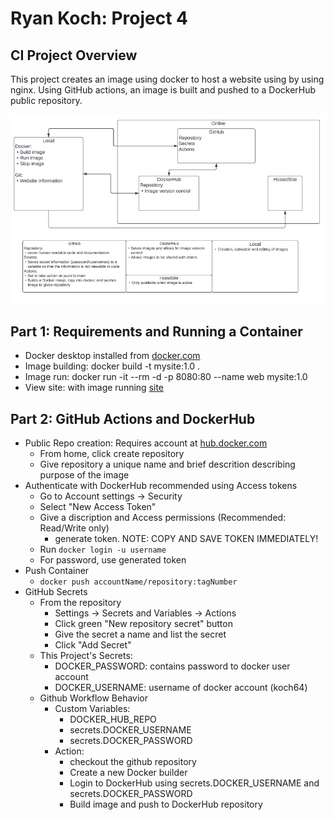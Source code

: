 # Ryan Koch: Project 4

## CI Project Overview

This project creates an image using docker to host a website using by using nginx. Using GitHub actions, an image is built and pushed to a DockerHub public repository.

![Flowchart](./images/Project4.png)

## Part 1: Requirements and Running a Container
- Docker desktop installed from [docker.com](https://www.docker.com/)
- Image building: docker build -t mysite:1.0 .
- Image run: docker run -it --rm -d -p 8080:80 --name web mysite:1.0        
- View site: with image running [site](http://localhost:8080/)

## Part 2: GitHub Actions and DockerHub
- Public Repo creation: Requires account at [hub.docker.com](hub.docer.com)
    - From home, click create repository
    - Give repository a unique name and brief descrition describing purpose of the image
- Authenticate with DockerHub
    recommended using Access tokens
    - Go to Account settings -> Security
    - Select "New Access Token"
    - Give a discription and Access permissions (Recommended: Read/Write only)
        - generate token. NOTE: COPY AND SAVE TOKEN IMMEDIATELY!
    - Run `docker login -u username`
    - For password, use generated token
- Push Container
    - `docker push accountName/repository:tagNumber`
- GitHub Secrets
    - From the repository
        - Settings -> Secrets and Variables -> Actions
        - Click green "New repository secret" button
        - Give the secret a name and list the secret
        - Click "Add Secret"
    - This Project's Secrets:
        - DOCKER_PASSWORD: contains password to docker user account
        - DOCKER_USERNAME: username of docker account (koch64)
    - Github Workflow Behavior
        - Custom Variables:
            - DOCKER_HUB_REPO
            - secrets.DOCKER_USERNAME
            - secrets.DOCKER_PASSWORD
        - Action:
            - checkout the github repository
            - Create a new Docker builder
            - Login to DockerHub using secrets.DOCKER_USERNAME and secrets.DOCKER_PASSWORD
            - Build image and push to DockerHub repository
            
            


		
